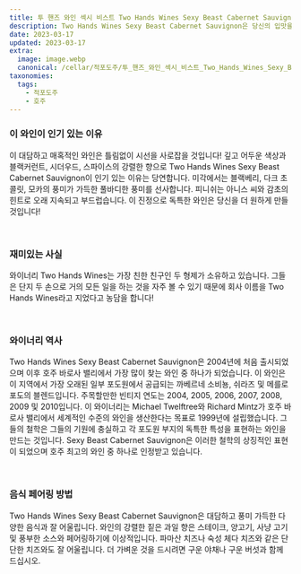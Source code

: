```yaml
---
title: 투 핸즈 와인 섹시 비스트 Two Hands Wines Sexy Beast Cabernet Sauvignon
description: Two Hands Wines Sexy Beast Cabernet Sauvignon은 당신의 입맛을 감질나게 할 매혹적이고 대담한 레드 와인입니다. 이 풀바디 까베르네 소비뇽은 블랙베리와 블루베리의 강렬한 향과 삼나무, 향신료, 담배의 힌트를 가지고 있습니다. 그 풍미는 복잡하고 층이 있으며 단단한 탄닌이 부드러운 오크와 긴 여운으로 균형을 이룹니다. 이 독특한 까베르네 소비뇽은 가장 안목 있는 미각도 만족시킬 것입니다.
date: 2023-03-17
updated: 2023-03-17
extra:
  image: image.webp
  canonical: /cellar/적포도주/투_핸즈_와인_섹시_비스트_Two_Hands_Wines_Sexy_Beast_Cabernet_Sauvignon/index.md
taxonomies:
  tags: 
    - 적포도주
    - 호주
---
```


### 이 와인이 인기 있는 이유

이 대담하고 매혹적인 와인은 틀림없이 시선을 사로잡을 것입니다! 깊고 어두운 색상과 블랙커런트, 시더우드, 스파이스의 강렬한 향으로 Two Hands Wines Sexy Beast Cabernet Sauvignon이 인기 있는 이유는 당연합니다. 미각에서는 블랙베리, 다크 초콜릿, 모카의 풍미가 가득한 풀바디한 풍미를 선사합니다. 피니쉬는 아니스 씨와 감초의 힌트로 오래 지속되고 부드럽습니다. 이 진정으로 독특한 와인은 당신을 더 원하게 만들 것입니다!

&nbsp;  

### 재미있는 사실

와이너리 Two Hands Wines는 가장 친한 친구인 두 형제가 소유하고 있습니다. 그들은 단지 두 손으로 거의 모든 일을 하는 것을 자주 볼 수 있기 때문에 회사 이름을 Two Hands Wines라고 지었다고 농담을 합니다!

&nbsp;  

### 와이너리 역사

Two Hands Wines Sexy Beast Cabernet Sauvignon은 2004년에 처음 출시되었으며 이후 호주 바로사 밸리에서 가장 많이 찾는 와인 중 하나가 되었습니다. 이 와인은 이 지역에서 가장 오래된 일부 포도원에서 공급되는 까베르네 소비뇽, 쉬라즈 및 메를로 포도의 블렌드입니다. 주목할만한 빈티지 연도는 2004, 2005, 2006, 2007, 2008, 2009 및 2010입니다. 이 와이너리는 Michael Twelftree와 Richard Mintz가 호주 바로사 밸리에서 세계적인 수준의 와인을 생산한다는 목표로 1999년에 설립했습니다. 그들의 철학은 그들의 기원에 충실하고 각 포도원 부지의 독특한 특성을 표현하는 와인을 만드는 것입니다. Sexy Beast Cabernet Sauvignon은 이러한 철학의 상징적인 표현이 되었으며 호주 최고의 와인 중 하나로 인정받고 있습니다.

&nbsp;  

### 음식 페어링 방법

Two Hands Wines Sexy Beast Cabernet Sauvignon은 대담하고 풍미 가득한 다양한 음식과 잘 어울립니다. 와인의 강렬한 짙은 과일 향은 스테이크, 양고기, 사냥 고기 및 풍부한 소스와 페어링하기에 이상적입니다. 파마산 치즈나 숙성 체다 치즈와 같은 단단한 치즈와도 잘 어울립니다. 더 가벼운 것을 드시려면 구운 야채나 구운 버섯과 함께 드십시오.

&nbsp;  
